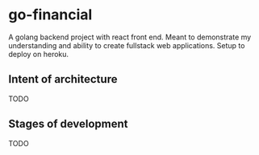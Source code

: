 
# go-financial

A golang backend project with react front end. Meant to demonstrate my understanding and ability to create fullstack web applications. Setup to deploy on heroku.

## Intent of architecture

TODO

## Stages of development

TODO
